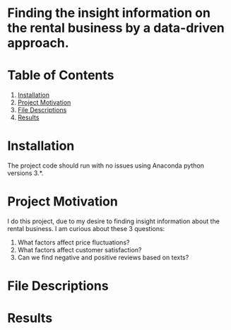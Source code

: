 # Finding the insight information on the rental business by a data-driven approach.
# Table of Contents
1. [Installation](#Installation)
2. [Project Motivation](#Project-Motivation)
3. [File Descriptions](#File-Descriptions)
4. [Results](#Results)

# Installation
The project code should run with no issues using Anaconda python versions 3.*.
# Project Motivation
I do this project, due to my desire to finding insight information about the rental business. I am curious about these 3 questions:
1. What factors affect price fluctuations?
2. What factors affect customer satisfaction?
3. Can we find negative and positive reviews based on texts?
# File Descriptions

# Results
